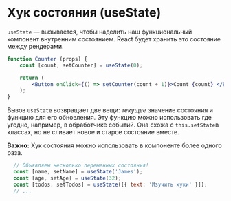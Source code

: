 # Хук состояния \(useState\)

`useState` — вызывается, чтобы наделить наш функциональный компонент внутренним состоянием. React будет хранить это состояние между рендерами.

```jsx
function Counter (props) {
    const [count, setCounter] = useState(0);

    return (
        <Button onClick={() => setCounter(count + 1)}>Count {count} </Button>
    );
}
```

Вызов `useState` возвращает две вещи: _текущее_ значение состояния и функцию для его обновления. Эту функцию можно использовать где угодно, например, в обработчике событий. Она схожа с `this.setState`в классах, но не сливает новое и старое состояние вместе.

**Важно:** Хук состояния можно использовать в компоненте более одного раза.

```jsx
  // Объявляем несколько переменных состояния!
  const [name, setName] = useState('James');
  const [age, setAge] = useState(32);
  const [todos, setTodos] = useState([{ text: 'Изучить хуки' }]);
  // ...
```

